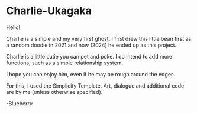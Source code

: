 # Charlie-Ukagaka

Hello!

Charlie is a simple and my very first ghost.
I first drew this little bean first as a random doodle in 2021 and now (2024) he ended up as this project.

Charlie is a little cutie you can pet and poke.
I do intend to add more functions, such as a simple relationship system.

I hope you can enjoy him, even if he may be rough around the edges.

For this, I used the Simplicity Template.
Art, dialogue and additional code are by me (unless otherwise specified). 

-Blueberry
